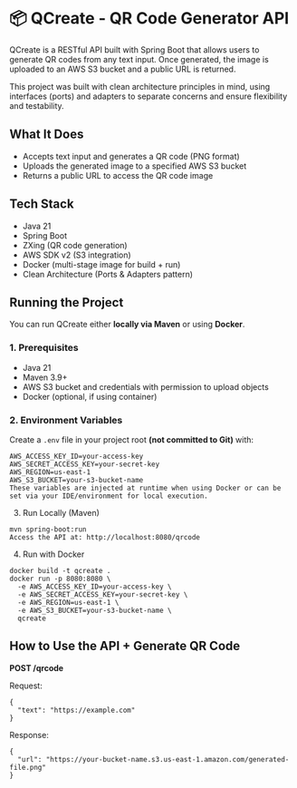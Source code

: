 # 📦 QCreate - QR Code Generator API

QCreate is a RESTful API built with Spring Boot that allows users to generate QR codes from any text input. Once generated, the image is uploaded to an AWS S3 bucket and a public URL is returned.

This project was built with clean architecture principles in mind, using interfaces (ports) and adapters to separate concerns and ensure flexibility and testability.

## What It Does

- Accepts text input and generates a QR code (PNG format)
- Uploads the generated image to a specified AWS S3 bucket
- Returns a public URL to access the QR code image

## Tech Stack

- Java 21
- Spring Boot
- ZXing (QR code generation)
- AWS SDK v2 (S3 integration)
- Docker (multi-stage image for build + run)
- Clean Architecture (Ports & Adapters pattern)

## Running the Project

You can run QCreate either **locally via Maven** or using **Docker**.

### 1. Prerequisites

- Java 21
- Maven 3.9+
- AWS S3 bucket and credentials with permission to upload objects
- Docker (optional, if using container)

### 2. Environment Variables

Create a `.env` file in your project root **(not committed to Git)** with:

```env
AWS_ACCESS_KEY_ID=your-access-key
AWS_SECRET_ACCESS_KEY=your-secret-key
AWS_REGION=us-east-1
AWS_S3_BUCKET=your-s3-bucket-name
These variables are injected at runtime when using Docker or can be set via your IDE/environment for local execution.
```

3. Run Locally (Maven)
```
mvn spring-boot:run
Access the API at: http://localhost:8080/qrcode
```

4. Run with Docker
```
docker build -t qcreate .
docker run -p 8080:8080 \
  -e AWS_ACCESS_KEY_ID=your-access-key \
  -e AWS_SECRET_ACCESS_KEY=your-secret-key \
  -e AWS_REGION=us-east-1 \
  -e AWS_S3_BUCKET=your-s3-bucket-name \
  qcreate
```

## How to Use the API + Generate QR Code

<b>POST /qrcode</b>

Request:
```
{
  "text": "https://example.com"
}
```

Response:
```
{
  "url": "https://your-bucket-name.s3.us-east-1.amazon.com/generated-file.png"
}
```
